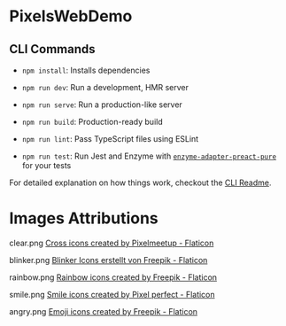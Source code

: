 # PixelsWebDemo

## CLI Commands
*   `npm install`: Installs dependencies

*   `npm run dev`: Run a development, HMR server

*   `npm run serve`: Run a production-like server

*   `npm run build`: Production-ready build

*   `npm run lint`: Pass TypeScript files using ESLint

*   `npm run test`: Run Jest and Enzyme with
    [`enzyme-adapter-preact-pure`](https://github.com/preactjs/enzyme-adapter-preact-pure) for
    your tests


For detailed explanation on how things work, checkout the [CLI Readme](https://github.com/developit/preact-cli/blob/master/README.md).

# Images Attributions

clear.png <a href="https://www.flaticon.com/free-icons/cross" title="cross icons">Cross icons created by Pixelmeetup - Flaticon</a>

blinker.png <a href="https://www.flaticon.com/de/kostenlose-icons/blinker" title="blinker Icons">Blinker Icons erstellt von Freepik - Flaticon</a>

rainbow.png <a href="https://www.flaticon.com/free-icons/rainbow" title="rainbow icons">Rainbow icons created by Freepik - Flaticon</a>

smile.png <a href="https://www.flaticon.com/free-icons/smile" title="smile icons">Smile icons created by Pixel perfect - Flaticon</a>

angry.png <a href="https://www.flaticon.com/free-icons/emoji" title="emoji icons">Emoji icons created by Freepik - Flaticon</a>
